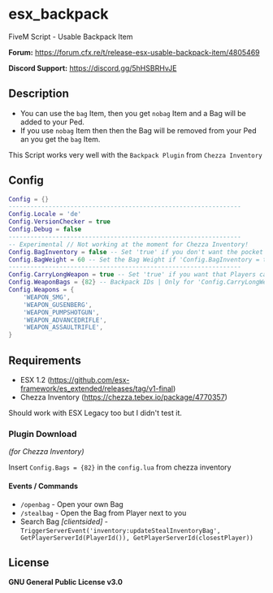 # esx_backpack
FiveM Script - Usable Backpack Item

**Forum:** https://forum.cfx.re/t/release-esx-usable-backpack-item/4805469

**Discord Support:** https://discord.gg/5hHSBRHvJE

## Description
* You can use the `bag` Item, then you get `nobag` Item and a Bag will be added to your Ped.
* If you use `nobag` Item then then the Bag will be removed from your Ped an you get the `bag` Item.

This Script works very well with the `Backpack Plugin` from `Chezza Inventory`

## Config
```lua
Config = {}
----------------------------------------------------------------
Config.Locale = 'de'
Config.VersionChecker = true
Config.Debug = false
----------------------------------------------------------------
-- Experimental // Not working at the moment for Chezza Inventory!
Config.BagInventory = false -- Set 'true' if you don't want the pocket inventory but want to expand the player inventory
Config.BagWeight = 60 -- Set the Bag Weight if 'Config.BagInventory = true'
----------------------------------------------------------------
Config.CarryLongWeapon = true -- Set 'true' if you want that Players can only carry a Weapon if they have a Bag
Config.WeaponBags = {82} -- Backpack IDs | Only for 'Config.CarryLongWeapon' function!!
Config.Weapons = {
    'WEAPON_SMG',
    'WEAPON_GUSENBERG',
    'WEAPON_PUMPSHOTGUN',
    'WEAPON_ADVANCEDRIFLE',
    'WEAPON_ASSAULTRIFLE',
}
```

## Requirements
* ESX 1.2 (https://github.com/esx-framework/es_extended/releases/tag/v1-final)
* Chezza Inventory (https://chezza.tebex.io/package/4770357)

Should work with ESX Legacy too but I didn't test it.

### Plugin Download 
*(for Chezza Inventory)*

Insert `Config.Bags = {82}` in the `config.lua` from chezza inventory

#### Events / Commands
* `/openbag` - Open your own Bag
* `/stealbag` - Open the Bag from Player next to you
* Search Bag *[clientsided]* - `TriggerServerEvent('inventory:updateStealInventoryBag', GetPlayerServerId(PlayerId()), GetPlayerServerId(closestPlayer))`

## License
**GNU General Public License v3.0**
